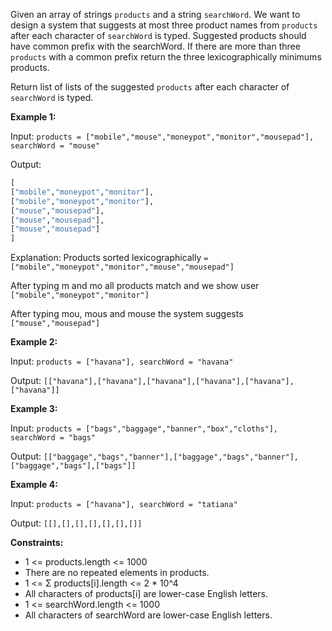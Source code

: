 Given an array of strings `products` and a string `searchWord`. We want to design a system that suggests at most three product names from `products` after each character of `searchWord` is typed. Suggested products should have common prefix with the searchWord. If there are more than three `products` with a common prefix return the three lexicographically minimums products.

Return list of lists of the suggested `products` after each character of `searchWord` is typed. 

 

**Example 1:**


Input: `products = ["mobile","mouse","moneypot","monitor","mousepad"], searchWord = "mouse"`

Output:
```python
[
["mobile","moneypot","monitor"],
["mobile","moneypot","monitor"],
["mouse","mousepad"],
["mouse","mousepad"],
["mouse","mousepad"]
]
```

Explanation: 
Products sorted lexicographically `= ["mobile","moneypot","monitor","mouse","mousepad"]`

After typing m and mo all products match and we show user `["mobile","moneypot","monitor"]`

After typing mou, mous and mouse the system suggests `["mouse","mousepad"]`

**Example 2:**

Input: `products = ["havana"], searchWord = "havana"`

Output: `[["havana"],["havana"],["havana"],["havana"],["havana"],["havana"]]`

**Example 3:**

Input: `products = ["bags","baggage","banner","box","cloths"], searchWord = "bags"`

Output: `[["baggage","bags","banner"],["baggage","bags","banner"],["baggage","bags"],["bags"]]`

**Example 4:**

Input: `products = ["havana"], searchWord = "tatiana"`

Output: `[[],[],[],[],[],[],[]]`
 

**Constraints:**

- 1 <= products.length <= 1000
- There are no repeated elements in products.
- 1 <= Σ products[i].length <= 2 * 10^4
- All characters of products[i] are lower-case English letters.
- 1 <= searchWord.length <= 1000
- All characters of searchWord are lower-case English letters.
